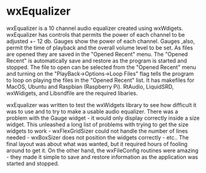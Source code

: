 # wxEqualizer

   wxEqualizer is a 10 channel audio equalizer created using wxWdigets. wxEqualizer has controls that permits the power of each channel to be adjusted +- 12 db. Gauges show the power of each channel. Gauges ,also, permit the time of playback and the overall volume level to be set. As files are opened they are saved in the "Opened Recent" menu. The "Opened Recent" is automatically save and restore as the program is started and stopped.  The file to open can be selected from the "Opened Recent" menu and turning on the "PlayBack->Options->Loop Files" flag tells the program to loop on playing the files in the "Opened Recent" list. It has makefiles for MacOS, Ubuntu and Raspbian (Raspberry Pi). RtAudio, LiquidSRD, wxWidigets, and Libsndfile are the required libaries.

  wxEqualizer was written to test the wxWidgets library to see how difficult it was to use and to try to make a usable audio equalizer. There was a problem with the Gauge widget - it would only display correctly inside a size widget. This unleashed a long list of problems with trying to get the size widgets to work - wxFlexGridSizer could not handle the number of lines needed - wxBoxSizer does not position the widgets correctly - etc.. The final layout was about what was wanted, but it required hours of fooling around to get it. On the other hand, the wxFileConfig routines were amazing - they made it simple to save and restore information as the application was started and stopped.
